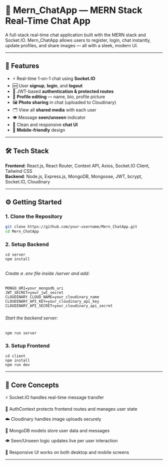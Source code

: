 # 💬 Mern_ChatApp — MERN Stack Real-Time Chat App

A full-stack real-time chat application built with the MERN stack and Socket.IO. Mern_ChatApp allows users to register, login, chat instantly, update profiles, and share images — all with a sleek, modern UI.

---

## 🚀 Features

- ⚡ Real-time 1-on-1 chat using **Socket.IO**
- 🆕 User **signup**, **login**, and **logout**
- 🔐 JWT-based **authentication & protected routes**
- 👤 **Profile editing** — name, bio, profile picture
- 🖼️ **Photo sharing** in chat (uploaded to Cloudinary)
- 🗂️ View all **shared media** with each user
- 👁️ Message **seen/unseen** indicator
- 💬 Clean and responsive **chat UI**
- 📱 **Mobile-friendly** design

---

## 🛠️ Tech Stack

**Frontend**: React.js, React Router, Context API, Axios, Socket.IO Client, Tailwind CSS  
**Backend**: Node.js, Express.js, MongoDB, Mongoose, JWT, bcrypt, Socket.IO, Cloudinary

---

## ⚙️ Getting Started

### 1. Clone the Repository

```bash
git clone https://github.com/your-username/Mern_ChatApp.git
cd Mern_ChatApp
```
### 2. Setup Backend
   
```
cd server
npm install
```
## <h6>Create a .env file inside /server and add:</h6>

```
MONGO_URI=your_mongodb_uri
JWT_SECRET=your_jwt_secret
CLOUDINARY_CLOUD_NAME=your_cloudinary_name
CLOUDINARY_API_KEY=your_cloudinary_api_key
CLOUDINARY_API_SECRET=your_cloudinary_api_secret
```
### <h6>Start the backend server:</h6>
```
npm run server
```

### 3. Setup Frontend
```
cd client
npm install
npm run dev
```
---
## 🧠 Core Concepts

⚡ Socket.IO handles real-time message transfer

🔐 AuthContext protects frontend routes and manages user state

☁️ Cloudinary handles image uploads securely

🧾 MongoDB models store user data and messages

👁️ Seen/Unseen logic updates live per user interaction

📱 Responsive UI works on both desktop and mobile screens

---
